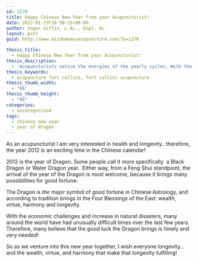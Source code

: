 ```yaml
---
id: 1270
title: Happy Chinese New Year from your Acupuncturist!
date: 2012-01-23T16:50:25+00:00
author: Inger Giffin, L.Ac., Dipl. Ac.
layout: post
guid: http://www.wisdomwaysacupuncture.com/?p=1270

thesis_title:
  - Happy Chinese New Year from your Acupuncturist!
thesis_description:
  - 'Acupuncturists notice the energies of the yearly cycles. With the economic crisis and increase in natural disasters, the luck of the Dragon is timely!  '
thesis_keywords:
  - acupuncture fort collins, fort collins acupuncture
thesis_thumb_width:
  - "66"
thesis_thumb_height:
  - "66"
categories:
  - uncategorized
tags:
  - chinese new year
  - year of dragon
---
```

As an acupuncturist I am very interested in health and longevity&#8230;therefore, the year 2012 is an exciting time in the Chinese calendar!

2012 is the year of Dragon. Some people call it more specifically  a Black Dragon or Water Dragon year.  Either way, from a Feng Shui standpoint, the arrival of the year of the Dragon is most welcome, because it brings many possibilities for good fortune.

The Dragon is _the_ major symbol of good fortune in Chinese Astrology, and according to tradition brings in the Four Blessings of the East: wealth, virtue, harmony and longevity.

With the economic challenges and increase in natural disasters, many around the world have had unusually difficult times over the last few years. Therefore, many believe that the good luck the Dragon brings is timely and very needed!

So as we venture into this new year together, I wish everyone longevity&#8230;and the wealth, virtue, and harmony that make that longevity fulfilling!

&nbsp;